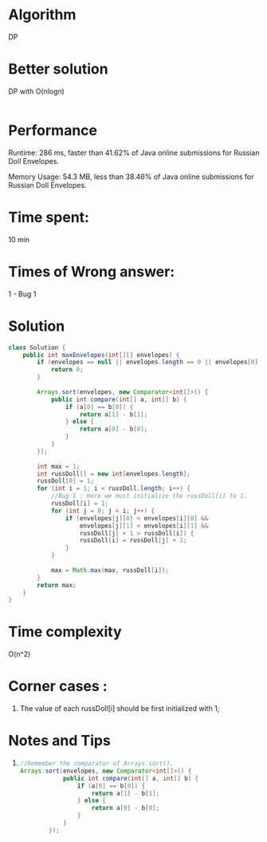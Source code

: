 # Algorithm 

DP

# Better solution 

DP with O(nlogn)

```java

```



# Performance

Runtime: 286 ms, faster than 41.62% of Java online submissions for Russian Doll Envelopes.

Memory Usage: 54.3 MB, less than 38.46% of Java online submissions for Russian Doll Envelopes.

# Time spent:

10 min

# Times of Wrong answer:

1 - Bug 1

# Solution 

```java
class Solution {
    public int maxEnvelopes(int[][] envelopes) {
        if (envelopes == null || envelopes.length == 0 || envelopes[0].length == 0) {
            return 0;
        } 
        
        Arrays.sort(envelopes, new Comparator<int[]>() {
            public int compare(int[] a, int[] b) {
                if (a[0] == b[0]) {
                    return a[1] - b[1];
                } else {
                    return a[0] - b[0];
                }
            }
        });
        
        int max = 1;
        int russDoll[] = new int[envelopes.length];
        russDoll[0] = 1;
        for (int i = 1; i < russDoll.length; i++) {
            //Bug 1 : Here we must initialize the russDoll[i] to 1.
            russDoll[i] = 1;
            for (int j = 0; j < i; j++) {
                if (envelopes[j][0] < envelopes[i][0] && 
                    envelopes[j][1] < envelopes[i][1] && 
                    russDoll[j] + 1 > russDoll[i]) {
                    russDoll[i] = russDoll[j] + 1;
                }
            }
            
            max = Math.max(max, russDoll[i]);
        }
        return max;
    }
}
```



# Time complexity

O(n^2)

# Corner cases :

1.  The value of each russDoll[i] should be first initialized with 1;

# Notes and Tips

1. ```java
   //Remember the comparator of Arrays.sort().
   Arrays.sort(envelopes, new Comparator<int[]>() {
               public int compare(int[] a, int[] b) {
                   if (a[0] == b[0]) {
                       return a[1] - b[1];
                   } else {
                       return a[0] - b[0];
                   }
               }
           });
   ```